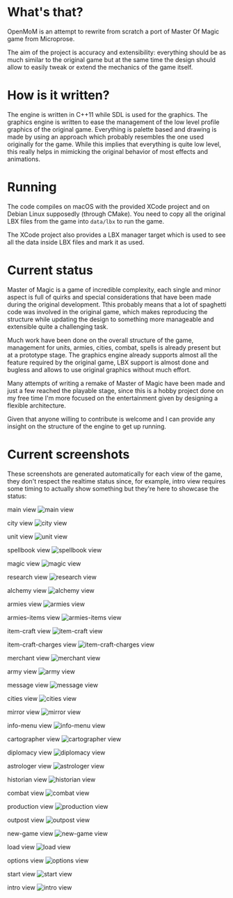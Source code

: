 # What's that?
OpenMoM is an attempt to rewrite from scratch a port of Master Of Magic game from Microprose.

The aim of the project is accuracy and extensibility: everything should be as much similar to the original game but at the same time the design should allow to easily tweak or extend the mechanics of the game itself.

# How is it written?

The engine is written in C++11 while SDL is used for the graphics. The graphics engine is written to ease the management of the low level profile graphics of the original game. Everything is palette based and drawing is made by using an approach which probably resembles the one used originally for the game. While this implies that everything is quite low level, this really helps in mimicking the original behavior of most effects and animations.

# Running

The code compiles on macOS with the provided XCode project and on Debian Linux supposedly (through CMake). You need to copy all the original LBX files from the game into `data/lbx` to run the game.

The XCode project also provides a LBX manager target which is used to see all the data inside LBX files and mark it as used.

# Current status

Master of Magic is a game of incredible complexity, each single and minor aspect is full of quirks and special considerations that have been made during the original development. Tthis probably means that a lot of spaghetti code was involved in the original game, which makes reproducing the structure while updating the design to something more manageable and extensible quite a challenging task.

Much work have been done on the overall structure of the game, management for units, armies, cities, combat, spells is already present but at a prototype stage. The graphics engine already supports almost all the feature required by the original game, LBX support is almost done and bugless and allows to use original graphics without much effort.

Many attempts of writing a remake of Master of Magic have been made and just a few reached the playable stage, since this is a hobby project done on my free time I'm more focused on the entertainment given by designing a flexible architecture.

Given that anyone willing to contribute is welcome and I can provide any insight on the structure of the engine to get up running.

# Current screenshots

These screenshots are generated automatically for each view of the game, they don't respect the realtime status since, for example, intro view requires some timing to actually show something but they're here to showcase the status:

main view
![main view](docs/screenshots/screenshot-main.png)

city view
![city view](docs/screenshots/screenshot-city.png)

unit view
![unit view](docs/screenshots/screenshot-unit.png)

spellbook view
![spellbook view](docs/screenshots/screenshot-spellbook.png)

magic view
![magic view](docs/screenshots/screenshot-magic.png)

research view
![research view](docs/screenshots/screenshot-research.png)

alchemy view
![alchemy view](docs/screenshots/screenshot-alchemy.png)

armies view
![armies view](docs/screenshots/screenshot-armies.png)

armies-items view
![armies-items view](docs/screenshots/screenshot-armies-items.png)

item-craft view
![item-craft view](docs/screenshots/screenshot-item-craft.png)

item-craft-charges view
![item-craft-charges view](docs/screenshots/screenshot-item-craft-charges.png)

merchant view
![merchant view](docs/screenshots/screenshot-merchant.png)

army view
![army view](docs/screenshots/screenshot-army.png)

message view
![message view](docs/screenshots/screenshot-message.png)

cities view
![cities view](docs/screenshots/screenshot-cities.png)

mirror view
![mirror view](docs/screenshots/screenshot-mirror.png)

info-menu view
![info-menu view](docs/screenshots/screenshot-info-menu.png)

cartographer view
![cartographer view](docs/screenshots/screenshot-cartographer.png)

diplomacy view
![diplomacy view](docs/screenshots/screenshot-diplomacy.png)

astrologer view
![astrologer view](docs/screenshots/screenshot-astrologer.png)

historian view
![historian view](docs/screenshots/screenshot-historian.png)

combat view
![combat view](docs/screenshots/screenshot-combat.png)

production view
![production view](docs/screenshots/screenshot-production.png)

outpost view
![outpost view](docs/screenshots/screenshot-outpost.png)

new-game view
![new-game view](docs/screenshots/screenshot-new-game.png)

load view
![load view](docs/screenshots/screenshot-load.png)

options view
![options view](docs/screenshots/screenshot-options.png)

start view
![start view](docs/screenshots/screenshot-start.png)

intro view
![intro view](docs/screenshots/screenshot-intro.png)

    
